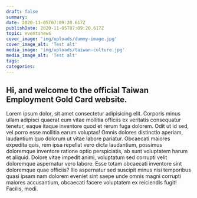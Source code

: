 ```yaml
---
draft: false
summary:
date: 2020-11-05T07:09:20.617Z
publishDate: 2020-11-05T07:09:20.617Z
topic: eventsnews
cover_image: 'img/uploads/dummy-image.jpg'
cover_image_alt: 'Test alt'
media_image: 'img/uploads/taiwan-culture.jpg'
media_image_alt: 'Test alt'
tags:
categories:
---
```


## Hi, and welcome to the official Taiwan Employment Gold Card website.

Lorem ipsum dolor, sit amet consectetur adipisicing elit. Corporis minus ullam adipisci quaerat eum vitae mollitia officiis ex veritatis consequatur tenetur, eaque itaque inventore quod et rerum fuga dolorem. Odit ut id sed, vel porro esse mollitia earum voluptas! Omnis dolores distinctio aperiam, laudantium quo dolorum ut vitae labore pariatur. Obcaecati maiores expedita quis, rem ipsa repellat vero dicta laudantium, possimus doloremque inventore ratione optio perspiciatis, ab sunt voluptatem harum et aliquid. Dolore vitae impedit animi, voluptatum sed corrupti velit doloremque aspernatur vero labore. Esse totam obcaecati inventore sint doloremque quae officiis? Illo aspernatur sed suscipit minus nisi temporibus quasi ipsam nam dolorem eveniet sint saepe unde omnis magni corrupti maiores accusantium, obcaecati facere voluptatem ex reiciendis fugit! Facilis, modi.